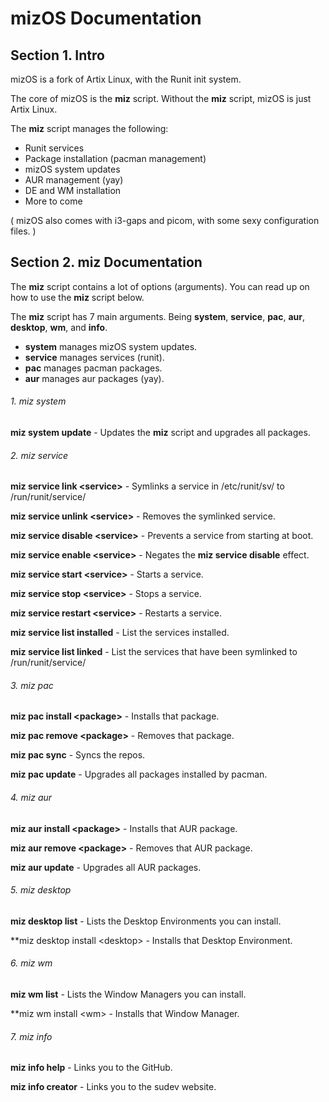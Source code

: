 # mizOS Documentation

## Section 1. Intro
mizOS is a fork of Artix Linux, with the Runit init system.

The core of mizOS is the **miz** script. Without the **miz** script, mizOS is just Artix Linux.

The **miz** script manages the following:
- Runit services
- Package installation (pacman management)
- mizOS system updates
- AUR management (yay)
- DE and WM installation
- More to come

( mizOS also comes with i3-gaps and picom, with some sexy configuration files. )

## Section 2. **miz** Documentation

The **miz** script contains a lot of options (arguments). You can read up on how to use the **miz** script below.

The **miz** script has 7 main arguments. Being **system**, **service**, **pac**, **aur**, **desktop**, **wm**, and **info**.

- **system** manages mizOS system updates.
- **service** manages services (runit).
- **pac** manages pacman packages.
- **aur** manages aur packages (yay).

###### 1. miz system
**miz system update** - Updates the **miz** script and upgrades all packages.

###### 2. miz service
**miz service link \<service\>** - Symlinks a service in /etc/runit/sv/ to /run/runit/service/

**miz service unlink \<service\>** - Removes the symlinked service.

**miz service disable \<service\>** - Prevents a service from starting at boot.

**miz service enable \<service\>** - Negates the **miz service disable** effect.

**miz service start \<service\>** - Starts a service.

**miz service stop \<service\>** - Stops a service.

**miz service restart \<service\>** - Restarts a service.

**miz service list installed** - List the services installed.

**miz service list linked** - List the services that have been symlinked to /run/runit/service/

###### 3. miz pac
**miz pac install \<package\>** - Installs that package.

**miz pac remove \<package\>** - Removes that package.

**miz pac sync** - Syncs the repos.

**miz pac update** - Upgrades all packages installed by pacman.

###### 4. miz aur
**miz aur install \<package\>** - Installs that AUR package.

**miz aur remove \<package\>** - Removes that AUR package.

**miz aur update** - Upgrades all AUR packages.

###### 5. miz desktop
**miz desktop list** - Lists the Desktop Environments you can install.

**miz desktop install \<desktop\> - Installs that Desktop Environment.

###### 6. miz wm
**miz wm list** - Lists the Window Managers you can install.

**miz wm install \<wm\> - Installs that Window Manager.

###### 7. miz info
**miz info help** - Links you to the GitHub.

**miz info creator** - Links you to the sudev website.
